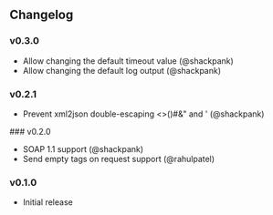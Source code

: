 ## Changelog

### v0.3.0
- Allow changing the default timeout value (@shackpank)
- Allow changing the default log output (@shackpank)

### v0.2.1
- Prevent xml2json double-escaping <>()#&" and ' (@shackpank)

### v0.2.0
- SOAP 1.1 support (@shackpank)
- Send empty tags on request support (@rahulpatel)

### v0.1.0
- Initial release
